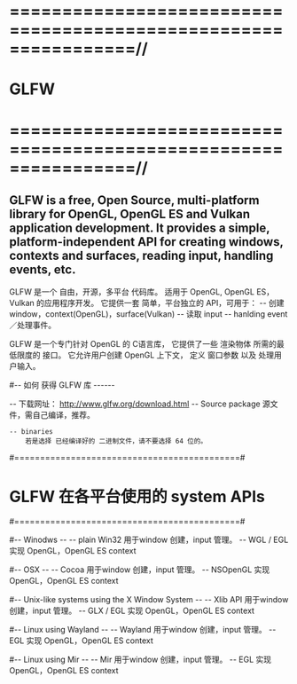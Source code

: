 

# ================================================================//
#                          GLFW
# ================================================================//

GLFW is a free, Open Source, multi-platform library for OpenGL, OpenGL ES 
and Vulkan application development. 
It provides a simple, platform-independent API for 
creating windows, contexts and surfaces, 
reading input, handling events, etc.
-----
GLFW 是一个 自由，开源，多平台 代码库。
适用于 OpenGL, OpenGL ES， Vulkan 的应用程序开发。
它提供一套 简单，平台独立的 API，可用于：
    -- 创建 window，context(OpenGL)，surface(Vulkan)
    -- 读取 input
    -- hanlding event／处理事件。


GLFW 是一个专门针对 OpenGL 的 C语言库，
它提供了一些 渲染物体 所需的最低限度的 接口。
它允许用户创建 OpenGL 上下文，
定义 窗口参数 以及 处理用户输入。


#-- 如何 获得 GLFW 库 ------

-- 下载网址：
http://www.glfw.org/download.html
    -- Source package
        源文件，需自己编译，推荐。

    -- binaries
        若是选择 已经编译好的 二进制文件，请不要选择 64 位的。


#============================================#
#        GLFW 在各平台使用的 system APIs
#============================================#

#-- Winodws --
    -- plain Win32     用于window 创建，input 管理。
    -- WGL / EGL       实现 OpenGL，OpenGL ES context

#-- OSX --
    -- Cocoa         用于window 创建，input 管理。
    -- NSOpenGL      实现 OpenGL，OpenGL ES context

#-- Unix-like systems using the X Window System --
    -- Xlib API      用于window 创建，input 管理。
    -- GLX / EGL     实现 OpenGL，OpenGL ES context

#-- Linux using Wayland --
    -- Wayland      用于window 创建，input 管理。
    -- EGL          实现 OpenGL，OpenGL ES context

#-- Linux using Mir --
    -- Mir        用于window 创建，input 管理。
    -- EGL        实现 OpenGL，OpenGL ES context




